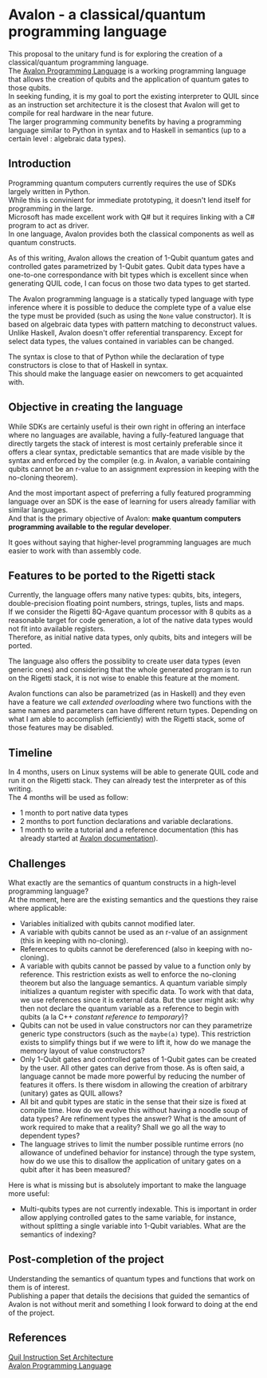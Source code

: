 # Avalon - a classical/quantum programming language

This proposal to the unitary fund is for exploring the creation of a classical/quantum programming language.  
The [Avalon Programming Language](https://github.com/avalon-lang/avaloniq) is a working programming language that allows the creation of qubits and the application of quantum gates to those qubits.  
In seeking funding, it is my goal to port the existing interpreter to QUIL since as an instruction set architecture it is the closest that Avalon will get to compile for real hardware in the near future.  
The larger programming community benefits by having a programming language  similar to Python in syntax and to Haskell in semantics (up to a certain level : algebraic data types).

## Introduction

Programming quantum computers currently requires the use of SDKs largely written in Python.  
While this is convinient for immediate prototyping, it doesn't lend itself for programming in the large.  
Microsoft has made excellent work with Q# but it requires linking with a C# program to act as driver.  
In one language, Avalon provides both the classical components as well as quantum constructs.

As of this writing, Avalon allows the creation of 1-Qubit quantum gates and controlled gates parametrized by 1-Qubit gates.
Qubit data types have a one-to-one correspondance with bit types which is excellent since when generating QUIL code, I can focus on those two data types to get started.

The Avalon programming language is a statically typed language with type inference where it is possible to deduce the complete type of a value else the type must be provided (such as using the `None` value constructor).
It is based on algebraic data types with pattern matching to deconstruct values. Unlike Haskell, Avalon doesn't offer referential transparency. Except for select data types, the values contained
in variables can be changed.  

The syntax is close to that of Python while the declaration of type constructors is close to that of Haskell in syntax.  
This should make the language easier on newcomers to get acquainted with.

## Objective in creating the language

While SDKs are certainly useful is their own right in offering an interface where no languages are available, having a fully-featured language that directly targets the stack of interest
is most certainly preferable since it offers a clear syntax, predictable semantics that are made visible by the syntax and enforced by the compiler (e.g. in Avalon, a variable containing qubits cannot be an r-value to an assignment expression in keeping with the no-cloning theorem).  

And the most important aspect of preferring a fully featured programming language over an SDK is the ease of learning for users already familiar with similar languages.  
And that is the primary objective of Avalon: **make quantum computers programming available to the regular developer**.

It goes without saying that higher-level programming languages are much easier to work with than assembly code.

## Features to be ported to the Rigetti stack

Currently, the language offers many native types: qubits, bits, integers, double-precision floating point numbers, strings, tuples, lists and maps.  
If we consider the Rigetti 8Q-Agave quantum processor with 8 qubits as a reasonable target for code generation, 
a lot of the native data types would not fit into available registers.  
Therefore, as initial native data types, only qubits, bits and integers will be ported.

The language also offers the possiblity to create user data types (even generic ones) and considering that the whole generated program is to run on the Rigetti stack,
it is not wise to enable this feature at the moment.

Avalon functions can also be parametrized (as in Haskell) and they even have a feature we call *extended overloading* where two functions with the same names and parameters can have different return types.
Depending on what I am able to accomplish (efficiently) with the Rigetti stack, some of those features may be disabled.

## Timeline

In 4 months, users on Linux systems will be able to generate QUIL code and run it on the Rigetti stack. They can already test the interpreter as of this writing.  
The 4 months will be used as follow:  

- 1 month to port native data types
- 2 months to port function declarations and variable declarations.
- 1 month to write a tutorial and a reference documentation (this has already started at [Avalon documentation](https://avalon-lang.readthedocs.io)).

## Challenges

What exactly are the semantics of quantum constructs in a high-level programming language?  
At the moment, here are the existing semantics and the questions they raise where applicable:

- Variables initialized with qubits cannot modified later.
- A variable with qubits cannot be used as an r-value of an assignment (this in keeping with no-cloning).
- References to qubits cannot be dereferenced (also in keeping with no-cloning).
- A variable with qubits cannot be passed by value to a function only by reference. This restriction exists as well to enforce the no-cloning theorem 
but also the language semantics. A quantum variable simply initializes a quantum register with specific data. To work with that data, we use references 
since it is external data. But the user might ask: why then not declare the quantum variable as a reference to begin with qubits (a la C++ *constant reference to temporary*)?
- Qubits can not be used in value constructors nor can they parametrize generic type constructors (such as the `maybe(a)` type). This restriction exists to simplify things but 
if we were to lift it, how do we manage the memory layout of value constructors?
- Only 1-Qubit gates and controlled gates of 1-Qubit gates can be created by the user. All other gates can derive from those. As is often said, a language cannot be made more powerful 
by reducing the number of features it offers. Is there wisdom in allowing the creation of arbitrary (unitary) gates as QUIL allows?
- All bit and qubit types are static in the sense that their size is fixed at compile time. How do we evolve this without having a noodle soup of data types? Are refinement types the answer? What is the amount of work required to make that a reality? Shall we go all the way to dependent types?
- The language strives to limit the number possible runtime errors (no allowance of undefined behavior for instance) through the type system, how do we use this to
disallow the application of unitary gates on a qubit after it has been measured?

Here is what is missing but is absolutely important to make the language more useful:

- Multi-qubits types are not currently indexable. This is important in order allow applying controlled gates to the same variable, for instance, without splitting a single variable into 1-Qubit variables. What are the semantics of indexing?

## Post-completion of the project

Understanding the semantics of quantum types and functions that work on them is of interest.  
Publishing a paper that details the decisions that guided the semantics of Avalon is not without merit and something I look forward to doing at the end of the project.

## References

[Quil Instruction Set Architecture](https://arxiv.org/abs/1608.03355)  
[Avalon Programming Language](https://github.com/avalon-lang/avaloniq)
